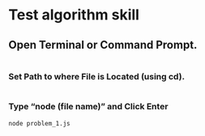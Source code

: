 # Test algorithm skill

## Open Terminal or Command Prompt.
```

```

### Set Path to where File is Located (using cd).
```

```

### Type “node (file name)” and Click Enter
```
node problem_1.js
```